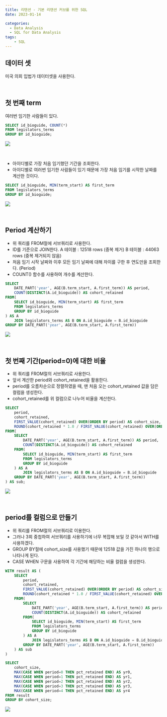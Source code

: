 ```yaml
---
title: 리텐션 - 기본 리텐션 커브를 위한 SQL
date: 2023-01-14

categories:
  - Data Analysis
  - SQL for Data Analysis
tags:
    - SQL
---
```


## 데이터 셋
미국 의회 입법가 데이터셋을 사용한다.

<br>

## 첫 번째 term
여러번 임기한 사람들이 있다.
```sql
SELECT id_bioguide, COUNT(*)
FROM legislators_terms
GROUP BY id_bioguide;
```
![](https://velog.velcdn.com/images/ddoddo/post/ff8f7de4-7eb7-4739-afa4-d0c1d1dd4df1/image.png)

<br>

- 아이디별로 가장 처음 임기했던 기간을 조회한다.
- 아이디별로 여러번 임기한 사람들이 있기 때문에 가장 처음 임기를 시작한 날짜를 계산한 것이다.
```sql
SELECT id_bioguide, MIN(term_start) AS first_term
FROM legislators_terms
GROUP BY id_bioguide;
```
![](https://velog.velcdn.com/images/ddoddo/post/25bf3c8e-e751-4dfc-83f7-824792afb327/image.png)

<br>

## Period 계산하기
- 위 쿼리를 FROM절에 서브쿼리로 사용한다.
- ID를 기준으로 JOIN한다.
	A 테이블 : 12518 rows (중복 제거)
    B 테이블 : 44063 rows (중복 제거되지 않음)
- 처음 임기 시작 날짜와 이후 모든 임기 날짜에 대해 차이를 구한 후 연도만을 조회한다. (Period)
- COUNT() 함수를 사용하여 개수를 계산한다.
```sql
SELECT
	DATE_PART('year', AGE(B.term_start, A.first_term)) AS period,
	COUNT(DISTINCT(A.id_bioguide)) AS cohort_retained
FROM(
	SELECT id_bioguide, MIN(term_start) AS first_term
	FROM legislators_terms
	GROUP BY id_bioguide
) AS A
	JOIN legislators_terms AS B ON A.id_bioguide = B.id_bioguide
GROUP BY DATE_PART('year', AGE(B.term_start, A.first_term))
```
![](https://velog.velcdn.com/images/ddoddo/post/608422fc-e3e9-440a-a7c7-699a2d3bdfa4/image.png)

<br>

## 첫 번째 기간(period=0)에 대한 비율
- 위 쿼리를 FROM절의 서브쿼리로 사용한다.
- 앞서 계산한 period와 cohort_retained을 활용한다.
- period를 오름차순으로 정렬하였을 때, 맨 처음 오는 cohort_retained 값을 담은 컬럼을 생성한다.
- cohort_retained를 위 컬럼으로 나누어 비율을 계산한다.
```sql
SELECT
	period,
	cohort_retained,
	FIRST_VALUE(cohort_retained) OVER(ORDER BY period) AS cohort_size,
	ROUND(cohort_retained * 1.0 / FIRST_VALUE(cohort_retained) OVER(ORDER BY period), 2) AS pct_retained
FROM(
	SELECT
		DATE_PART('year', AGE(B.term_start, A.first_term)) AS period,
		COUNT(DISTINCT(A.id_bioguide)) AS cohort_retained
	FROM(
		SELECT id_bioguide, MIN(term_start) AS first_term
		FROM legislators_terms
		GROUP BY id_bioguide
	) AS A
		JOIN legislators_terms AS B ON A.id_bioguide = B.id_bioguide
	GROUP BY DATE_PART('year', AGE(B.term_start, A.first_term))
) AS sub;
```
![](https://velog.velcdn.com/images/ddoddo/post/b600f469-5b2d-45ad-b70b-a08dfa0271e5/image.png)

<br>

## period를 컬럼으로 만들기
- 위 쿼리를 FROM절의 서브쿼리로 이용한다.
- 그러나 3회 중첩하여 서브쿼리를 사용하기에 너무 복잡해 보일 것 같아서 WITH를 사용하겠다.
- GROUP BY절에 cohort_size를 사용했기 때문에 12518 값을 가진 하나의 행으로 나타나게 된다.
- CASE WHEN 구문을 사용하여 각 기간에 해당하는 비율 컬럼을 생성한다. 
```sql
WITH result AS (
	SELECT
		period,
		cohort_retained,
		FIRST_VALUE(cohort_retained) OVER(ORDER BY period) AS cohort_size,
		ROUND(cohort_retained * 1.0 / FIRST_VALUE(cohort_retained) OVER(ORDER BY period), 2) AS pct_retained
	FROM(
		SELECT
			DATE_PART('year', AGE(B.term_start, A.first_term)) AS period,
			COUNT(DISTINCT(A.id_bioguide)) AS cohort_retained
		FROM(
			SELECT id_bioguide, MIN(term_start) AS first_term
			FROM legislators_terms
			GROUP BY id_bioguide
		) AS A
			JOIN legislators_terms AS B ON A.id_bioguide = B.id_bioguide
		GROUP BY DATE_PART('year', AGE(B.term_start, A.first_term))
	) AS sub
)

SELECT
	cohort_size,
	MAX(CASE WHEN period=0 THEN pct_retained END) AS yr0,
	MAX(CASE WHEN period=1 THEN pct_retained END) AS yr1,
	MAX(CASE WHEN period=2 THEN pct_retained END) AS yr2,
	MAX(CASE WHEN period=3 THEN pct_retained END) AS yr3,
	MAX(CASE WHEN period=4 THEN pct_retained END) AS yr4
FROM result
GROUP BY cohort_size;
```
![](https://velog.velcdn.com/images/ddoddo/post/db2c5f23-de09-4ab0-b99c-79cf2dde4772/image.png)
